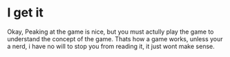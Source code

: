 # I get it
Okay, Peaking at the game is nice, but you must actully play the game to understand the concept of the game.
Thats how a game works, unless your a nerd, i have no will to stop you from reading it, it just wont make sense.